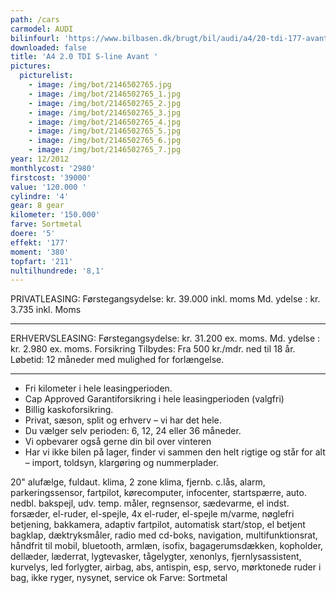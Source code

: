 ```yaml
---
path: /cars
carmodel: AUDI
bilinfourl: 'https://www.bilbasen.dk/brugt/bil/audi/a4/20-tdi-177-avant-multitr-5d/3667818'
downloaded: false
title: 'A4 2.0 TDI S-line Avant '
pictures:
  picturelist:
    - image: /img/bot/2146502765.jpg
    - image: /img/bot/2146502765_1.jpg
    - image: /img/bot/2146502765_2.jpg
    - image: /img/bot/2146502765_3.jpg
    - image: /img/bot/2146502765_4.jpg
    - image: /img/bot/2146502765_5.jpg
    - image: /img/bot/2146502765_6.jpg
    - image: /img/bot/2146502765_7.jpg
year: 12/2012
monthlycost: '2980'
firstcost: '39000'
value: '120.000 '
cylindre: '4'
gear: 8 gear
kilometer: '150.000'
farve: Sortmetal
doere: '5'
effekt: '177'
moment: '380'
topfart: '211'
nultilhundrede: '8,1'
---
```

PRIVATLEASING: 
Førstegangsydelse: kr. 39.000 inkl. moms
Md. ydelse : kr. 3.735 inkl. Moms
__________________________________________

ERHVERVSLEASING: 
Førstegangsydelse: kr. 31.200 ex. moms.
Md. ydelse : kr. 2.980 ex. moms. 
Forsikring Tilbydes:
Fra 500 kr./mdr. ned til 18 år. 
Løbetid: 12 måneder med mulighed for forlængelse.
__________________________________________

* Fri kilometer i hele leasingperioden.
* Cap Approved Garantiforsikring i hele leasingperioden (valgfri)
* Billig kaskoforsikring.
* Privat, sæson, split og erhverv – vi har det hele.
* Du vælger selv perioden: 6, 12, 24 eller 36 måneder.
* Vi opbevarer også gerne din bil over vinteren
* Har vi ikke bilen på lager, finder vi sammen den helt rigtige og står for alt – import, toldsyn, klargøring og nummerplader. 




20" alufælge, fuldaut. klima, 2 zone klima, fjernb. c.lås, alarm, parkeringssensor, fartpilot, kørecomputer, infocenter, startspærre, auto. nedbl. bakspejl, udv. temp. måler, regnsensor, sædevarme, el indst. forsæder, el-ruder, el-spejle, 4x el-ruder, el-spejle m/varme, nøglefri betjening, bakkamera, adaptiv fartpilot, automatisk start/stop, el betjent bagklap, dæktryksmåler, radio med cd-boks, navigation, multifunktionsrat, håndfrit til mobil, bluetooth, armlæn, isofix, bagagerumsdækken, kopholder, dellæder, læderrat, lygtevasker, tågelygter, xenonlys, fjernlysassistent, kurvelys, led forlygter, airbag, abs, antispin, esp, servo, mørktonede ruder i bag, ikke ryger, nysynet, service ok
Farve: Sortmetal
